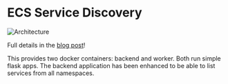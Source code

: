 # ECS Service Discovery

![Architecture](https://github.com/ranman/ecs-service-discovery-demo/raw/master/backend/static/sd.png)

Full details in the [blog post](https://aws.amazon.com/blogs/aws/amazon-ecs-service-discovery/)!

This provides two docker containers: backend and worker. Both run simple flask apps. The backend application has been enhanced to be able to list services from all namespaces.


